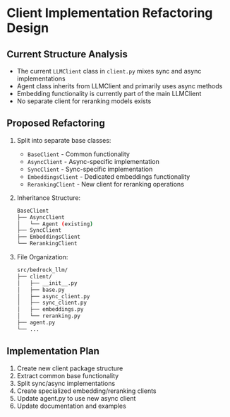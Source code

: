 # Client Implementation Refactoring Design

## Current Structure Analysis

- The current `LLMClient` class in `client.py` mixes sync and async implementations
- Agent class inherits from LLMClient and primarily uses async methods
- Embedding functionality is currently part of the main LLMClient
- No separate client for reranking models exists

## Proposed Refactoring

1. Split into separate base classes:
   - `BaseClient` - Common functionality
   - `AsyncClient` - Async-specific implementation
   - `SyncClient` - Sync-specific implementation
   - `EmbeddingsClient` - Dedicated embeddings functionality
   - `RerankingClient` - New client for reranking operations

2. Inheritance Structure:

   ```bash
   BaseClient
   ├── AsyncClient
   │   └── Agent (existing)
   ├── SyncClient
   ├── EmbeddingsClient
   └── RerankingClient
   ```

3. File Organization:

   ```bash
   src/bedrock_llm/
   ├── client/
   │   ├── __init__.py
   │   ├── base.py
   │   ├── async_client.py
   │   ├── sync_client.py
   │   ├── embeddings.py
   │   └── reranking.py
   ├── agent.py
   └── ...
   ```

## Implementation Plan

1. Create new client package structure
2. Extract common base functionality
3. Split sync/async implementations
4. Create specialized embedding/reranking clients
5. Update agent.py to use new async client
6. Update documentation and examples
